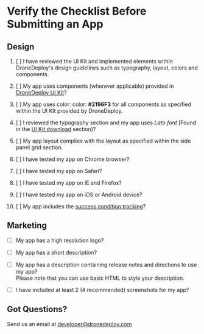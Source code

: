 # Verify the Checklist Before Submitting an App

## Design

1. [ ] I have reviewed the UI Kit and implemented elements within DroneDeploy's design guidelines such as typography, layout, colors and components.

2. [ ] My app uses components \(wherever applicable\) provided in [DroneDeploy UI Kit](https://dronedeploy.gitbooks.io/dronedeploy-apps/content/getting_started.html)?

3. [ ] My app uses color: color: **\#2196F3** for all components as specified within the UI KIt provided by DroneDeploy.

4. [ ] I reviewed the typography section and my app uses _Lato font_  \[Found in the [UI Kit download](https://dronedeploy.gitbooks.io/dronedeploy-apps/content/template.html) section\)?

5. [ ] My app layout complies with the layout as specified within the side panel grid section.

6. [ ] I have tested my app on Chrome browser?

7. [ ] I have tested my app on Safari?

8. [ ] I have tested my app on IE and Firefox?

9. [ ] I have tested my app on iOS or Android device?

10. [ ] My app includes the [success condition tracking](https://dronedeploy.gitbooks.io/dronedeploy-apps/content/success-condition.html)?

## Marketing

* [ ] My app has a high resolution logo?
* [ ] My app has a short description?
* [ ] My app has a description containing release notes and directions to use my app?  
  Please note that you can use basic HTML to style your description.

* [ ] I have included at least 2 \(4 recommended\) screenshots for my app?

## Got Questions?

Send us an email at developer@dronedeploy.com

